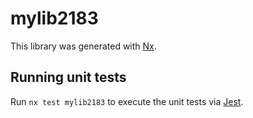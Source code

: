 # mylib2183

This library was generated with [Nx](https://nx.dev).

## Running unit tests

Run `nx test mylib2183` to execute the unit tests via [Jest](https://jestjs.io).
